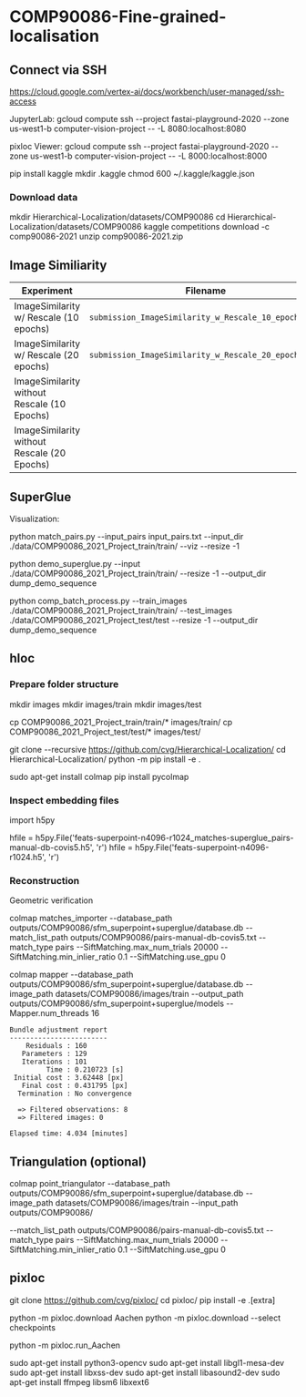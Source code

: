 # COMP90086-Fine-grained-localisation

## Connect via SSH

https://cloud.google.com/vertex-ai/docs/workbench/user-managed/ssh-access

JupyterLab:
gcloud compute ssh --project fastai-playground-2020 --zone us-west1-b computer-vision-project -- -L 8080:localhost:8080

pixloc Viewer:
gcloud compute ssh --project fastai-playground-2020 --zone us-west1-b computer-vision-project -- -L 8000:localhost:8000


pip install kaggle
mkdir .kaggle
chmod 600 ~/.kaggle/kaggle.json


### Download data
mkdir Hierarchical-Localization/datasets/COMP90086
cd Hierarchical-Localization/datasets/COMP90086
kaggle competitions download -c comp90086-2021
unzip comp90086-2021.zip


## Image Similiarity

| Experiment                                  | Filename                                              | Score    |
|---------------------------------------------|-------------------------------------------------------|----------|
| ImageSimilarity w/ Rescale (10 epochs)      | `submission_ImageSimilarity_w_Rescale_10_epochs.csv`  | 61.58458 |
| ImageSimilarity w/ Rescale (20 epochs)      | `submission_ImageSimilarity_w_Rescale_20_epochs.csv`  |          |
| ImageSimilarity without Rescale (10 Epochs) |                                                       |          |
| ImageSimilarity without Rescale (20 Epochs) |                                                       |          |


## SuperGlue

Visualization:

python match_pairs.py --input_pairs input_pairs.txt --input_dir ./data/COMP90086_2021_Project_train/train/ --viz --resize -1


python demo_superglue.py --input  ./data/COMP90086_2021_Project_train/train/ --resize -1 --output_dir  dump_demo_sequence


python comp_batch_process.py --train_images  ./data/COMP90086_2021_Project_train/train/ --test_images ./data/COMP90086_2021_Project_test/test --resize -1 --output_dir  dump_demo_sequence

## hloc


### Prepare folder structure
mkdir images
mkdir images/train
mkdir images/test

cp COMP90086_2021_Project_train/train/* images/train/
cp COMP90086_2021_Project_test/test/* images/test/

git clone --recursive https://github.com/cvg/Hierarchical-Localization/
cd Hierarchical-Localization/
python -m pip install -e .

sudo apt-get install colmap
pip install pycolmap


### Inspect embedding files

import h5py

hfile = h5py.File('feats-superpoint-n4096-r1024_matches-superglue_pairs-manual-db-covis5.h5', 'r')
hfile = h5py.File('feats-superpoint-n4096-r1024.h5', 'r')


### Reconstruction

Geometric verification

colmap matches_importer --database_path outputs/COMP90086/sfm_superpoint+superglue/database.db --match_list_path outputs/COMP90086/pairs-manual-db-covis5.txt --match_type pairs --SiftMatching.max_num_trials 20000 --SiftMatching.min_inlier_ratio 0.1 --SiftMatching.use_gpu 0

colmap mapper --database_path outputs/COMP90086/sfm_superpoint+superglue/database.db --image_path datasets/COMP90086/images/train --output_path outputs/COMP90086/sfm_superpoint+superglue/models --Mapper.num_threads 16


```
Bundle adjustment report
------------------------
    Residuals : 160
   Parameters : 129
   Iterations : 101
         Time : 0.210723 [s]
 Initial cost : 3.62448 [px]
   Final cost : 0.431795 [px]
  Termination : No convergence

  => Filtered observations: 8
  => Filtered images: 0

Elapsed time: 4.034 [minutes]
```


## Triangulation (optional)

colmap point_triangulator --database_path outputs/COMP90086/sfm_superpoint+superglue/database.db --image_path datasets/COMP90086/images/train --input_path outputs/COMP90086/

--match_list_path outputs/COMP90086/pairs-manual-db-covis5.txt --match_type pairs --SiftMatching.max_num_trials 20000 --SiftMatching.min_inlier_ratio 0.1 --SiftMatching.use_gpu 0


## pixloc

git clone https://github.com/cvg/pixloc/
cd pixloc/
pip install -e .[extra]

python -m pixloc.download Aachen
python -m pixloc.download --select checkpoints 

python -m pixloc.run_Aachen






sudo apt-get install python3-opencv
sudo apt-get install libgl1-mesa-dev
sudo apt-get install libxss-dev
sudo apt-get install libasound2-dev
sudo apt-get install ffmpeg libsm6 libxext6
